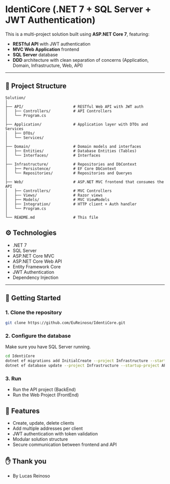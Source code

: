 # IdentiCore (.NET 7 + SQL Server + JWT Authentication)

This is a multi-project solution built using **ASP.NET Core 7**, featuring:

- **RESTful API** with JWT authentication
- **MVC Web Application** frontend
- **SQL Server** database
- **DDD** architecture with clean separation of concerns (Application, Domain, Infrastructure, Web, API)

---

## :file_folder: Project Structure

```text
Solution/
│
├── API/                      # RESTful Web API with JWT auth
│   ├── Controllers/          # API Controllers
│   └── Program.cs
│
├── Application/              # Application layer with DTOs and Services
│   ├── DTOs/
│   └── Services/
│
├── Domain/                   # Domain models and interfaces
│   ├── Entities/             # Database Entities (Tables)
│   └── Interfaces/           # Interfaces
│
├── Infrastructure/           # Repositories and DbContext
│   ├── Persistence/          # EF Core DbContext
│   └── Repositories/         # Repositories and Queryes
│
├── Web/                      # ASP.NET MVC frontend that consumes the API
│   ├── Controllers/          # MVC Controllers
│   ├── Views/                # Razor views
│   ├── Models/               # MVC ViewModels
│   ├── Integration/          # HTTP client + Auth handler
│   └── Program.cs
│
└── README.md                 # This file
```

## ⚙️ Technologies

- .NET 7
- SQL Server
- ASP.NET Core MVC
- ASP.NET Core Web API
- Entity Framework Core
- JWT Authentication
- Dependency Injection

---

## :rocket: Getting Started

### 1. Clone the repository

```bash
git clone https://github.com/EuReinoso/IdentiCore.git
```

### 2. Configure the database
Make sure you have SQL Server running.

```bash
cd IdentiCore
dotnet ef migrations add InitialCreate --project Infrastructure --startup-project API
dotnet ef database update --project Infrastructure --startup-project API
```

### 3. Run
- Run the API project (BackEnd)
- Run the Web Project (FrontEnd)

## :green_heart: Features
- Create, update, delete clients
- Add multiple addresses per client
- JWT authentication with token validation
- Modular solution structure
- Secure communication between frontend and API

## :hand: Thank you
- By Lucas Reinoso
